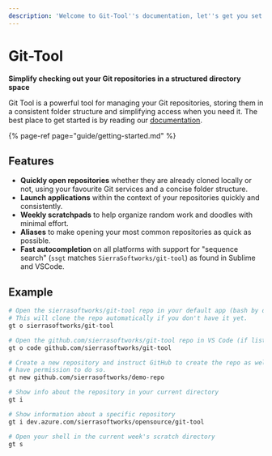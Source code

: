 ```yaml
---
description: 'Welcome to Git-Tool''s documentation, let''s get you set up.'
---
```


# Git-Tool

**Simplify checking out your Git repositories in a structured directory space**

Git Tool is a powerful tool for managing your Git repositories, storing them in a consistent folder structure and simplifying access when you need it. The best place to get started is by reading our [documentation](https://git-tool.sierrasoftworks.com).

{% page-ref page="guide/getting-started.md" %}

## Features

* **Quickly open repositories** whether they are already cloned locally or not, using your favourite Git services and a concise folder structure.
* **Launch applications** within the context of your repositories quickly and consistently.
* **Weekly scratchpads** to help organize random work and doodles with minimal effort.
* **Aliases** to make opening your most common repositories as quick as possible.
* **Fast autocompletion** on all platforms with support for "sequence search" \(`ssgt` matches `SierraSoftworks/git-tool`\) as found in Sublime and VSCode.

## Example

```bash
# Open the sierrasoftworks/git-tool repo in your default app (bash by default)
# This will clone the repo automatically if you don't have it yet.
gt o sierrasoftworks/git-tool

# Open the github.com/sierrasoftworks/git-tool repo in VS Code (if listed in your config)
gt o code github.com/sierrasoftworks/git-tool

# Create a new repository and instruct GitHub to create the repo as well, if you
# have permission to do so.
gt new github.com/sierrasoftworks/demo-repo

# Show info about the repository in your current directory
gt i

# Show information about a specific repository
gt i dev.azure.com/sierrasoftworks/opensource/git-tool

# Open your shell in the current week's scratch directory
gt s
```

